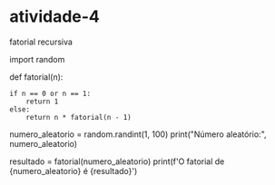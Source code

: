 # atividade-4
fatorial recursiva

import random

def fatorial(n):

    if n == 0 or n == 1:
        return 1
    else:
        return n * fatorial(n - 1)

numero_aleatorio = random.randint(1, 100)
print("Número aleatório:", numero_aleatorio)

resultado = fatorial(numero_aleatorio)
print(f'O fatorial de {numero_aleatorio} é {resultado}')

